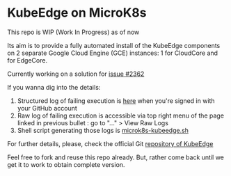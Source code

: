 # KubeEdge on MicroK8s

This repo is WIP (Work In Progress) as of now

Its aim is to provide a fully automated install of the KubeEdge components on 2 separate Google Cloud Engine (GCE) instances: 1 for CloudCore 
and for EdgeCore.

Currently working on a solution for [issue #2362](https://github.com/kubeedge/kubeedge/issues/2362)

If you wanna dig into the details:

1. Structured log of failing execution is [here](https://github.com/didier-durand/microk8s-kubeedge/runs/1442253504) when you're signed in with your GitHub account
2. Raw log of failing execution is accessible via top right menu of the page linked in previous bullet : go to "..." > View Raw Logs
3. Shell script generating those logs is [microk8s-kubeedge.sh](https://github.com/didier-durand/microk8s-kubeedge/blob/main/sh/microk8s-kubeedge.sh)

For further details, please, check the official Git [repository of KubeEdge](https://github.com/kubeedge/kubeedge)

Feel free to fork and reuse this repo already. But, rather come back until we get it to work to obtain complete version.
